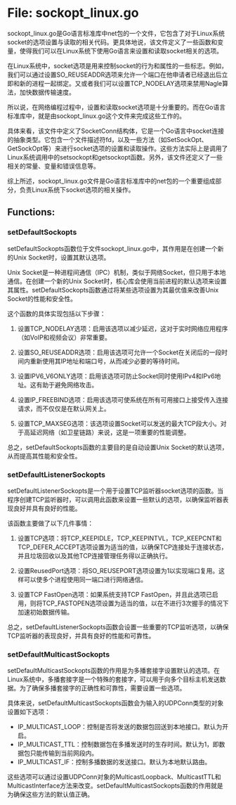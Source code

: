 # File: sockopt_linux.go

sockopt_linux.go是Go语言标准库中net包的一个文件，它包含了对于Linux系统socket的选项设置与读取的相关代码。更具体地说，该文件定义了一些函数和变量，使得我们可以在Linux系统下使用Go语言来设置和读取socket相关的选项。

在Linux系统中，socket选项是用来控制socket的行为和属性的一些标志。例如，我们可以通过设置SO_REUSEADDR选项来允许一个端口在他申请者已经退出后立即和新的进程一起绑定。又或者我们可以设置TCP_NODELAY选项来禁用Nagle算法，加快数据传输速度。

所以说，在网络编程过程中，设置和读取socket选项是十分重要的。而在Go语言标准库中，就是由sockopt_linux.go这个文件来完成这些工作的。

具体来看，该文件中定义了SocketConn结构体，它是一个Go语言中socket连接的抽象类型。它包含一个文件描述符fd，以及一些方法（如SetSockOpt、GetSockOpt等）来进行socket选项的设置和读取操作。这些方法实际上是调用了Linux系统调用中的setsockopt和getsockopt函数。另外，该文件还定义了一些相关的常量、变量和错误信息等。

综上所述，sockopt_linux.go文件是Go语言标准库中的net包的一个重要组成部分，负责Linux系统下socket选项的相关操作。

## Functions:

### setDefaultSockopts

setDefaultSockopts函数位于文件sockopt_linux.go中，其作用是在创建一个新的Unix Socket时，设置其默认选项。

Unix Socket是一种进程间通信（IPC）机制，类似于网络Socket，但只用于本地通信。在创建一个新的Unix Socket时，核心库会使用当前进程的默认选项来设置其属性。setDefaultSockopts函数通过将某些选项设置为其最优值来改善Unix Socket的性能和安全性。

这个函数的具体实现包括以下步骤：

1. 设置TCP_NODELAY选项：启用该选项以减少延迟，这对于实时网络应用程序（如VoIP和视频会议）非常重要。

2. 设置SO_REUSEADDR选项：启用该选项可允许一个Socket在关闭后的一段时间内重新使用其IP地址和端口号，从而减少必要的等待时间。

3. 设置IPV6_V6ONLY选项：启用该选项可防止Socket同时使用IPv4和IPv6地址。这有助于避免网络攻击。

4. 设置IP_FREEBIND选项：启用该选项可使系统在所有可用接口上接受传入连接请求，而不仅仅是在默认网关上。

5. 设置TCP_MAXSEG选项：该选项设置Socket可以发送的最大TCP段大小。对于高延迟网络（如卫星链路）来说，这是一项重要的性能调整。

总之，setDefaultSockopts函数的主要目的是自动设置Unix Socket的默认选项，从而提高其性能和安全性。



### setDefaultListenerSockopts

setDefaultListenerSockopts是一个用于设置TCP监听器socket选项的函数。当程序创建TCP监听器时，可以调用此函数来设置一些默认的选项，以确保监听器表现良好并具有良好的性能。

该函数主要做了以下几件事情：

1. 设置TCP选项：将TCP_KEEPIDLE，TCP_KEEPINTVL，TCP_KEEPCNT和TCP_DEFER_ACCEPT选项设置为适当的值，以确保TCP连接处于连接状态，并且垃圾回收以及其他TCP连接管理任务得以正确执行。

2. 设置ReusedPort选项：将SO_REUSEPORT选项设置为1以实现端口复用。这样可以使多个进程使用同一端口进行网络通信。

3. 设置TCP FastOpen选项：如果系统支持TCP FastOpen，并且此选项已启用，则将TCP_FASTOPEN选项设置为适当的值，以在不进行3次握手的情况下加速初始数据传输。

总之，setDefaultListenerSockopts函数会设置一些重要的TCP监听选项，以确保TCP监听器的表现良好，并具有良好的性能和可靠性。



### setDefaultMulticastSockopts

setDefaultMulticastSockopts函数的作用是为多播套接字设置默认的选项。在Linux系统中，多播套接字是一个特殊的套接字，可以用于向多个目标主机发送数据。为了确保多播套接字的正确性和可靠性，需要设置一些选项。

具体来说，setDefaultMulticastSockopts函数会为输入的UDPConn类型的对象设置如下选项：

- IP_MULTICAST_LOOP：控制是否将发送的数据包回送到本地接口。默认为开启。
- IP_MULTICAST_TTL：控制数据包在多播发送时的生存时间。默认为1，即数据包只能传输到当前网段内。
- IP_MULTICAST_IF：控制多播数据的发送接口。默认为本地默认路由。

这些选项可以通过设置UDPConn对象的MulticastLoopback、MulticastTTL和MulticastInterface方法来改变。setDefaultMulticastSockopts函数的作用就是为确保这些方法的默认值正确。



